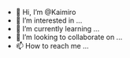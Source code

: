 - 👋 Hi, I’m @Kaimiro
- 👀 I’m interested in ...
- 🌱 I’m currently learning ...
- 💞️ I’m looking to collaborate on ...
- 📫 How to reach me ...

<!---
Kaimiro/Kaimiro is a ✨ special ✨ repository because its `README.md` (this file) appears on your GitHub profile.
You can click the Preview link to take a look at your changes.
--->

